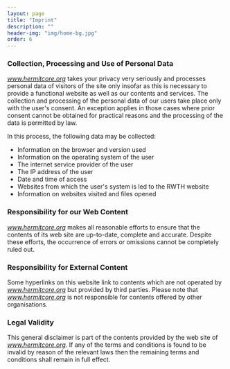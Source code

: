 ```yaml
---
layout: page
title: "Imprint"
description: ""
header-img: "img/home-bg.jpg"
order: 6
---
```


### Collection, Processing and Use of Personal Data

*www.hermitcore.org* takes your privacy very seriously and processes personal data of visitors of the site only insofar as this is necessary to provide a functional website as well as our contents and services.
The collection and processing of the personal data of our users take place only with the user's consent.
An exception applies in those cases where prior consent cannot be obtained for practical reasons and the processing of the data is permitted by law.

In this process, the following data may be collected:
* Information on the browser and version used
* Information on the operating system of the user
* The internet service provider of the user
* The IP address of the user
* Date and time of access
* Websites from which the user's system is led to the RWTH website
* Information on websites visited and files opened

### Responsibility for our Web Content

*www.hermitcore.org* makes all reasonable efforts to ensure that the contents of its web site are up-to-date, complete and accurate.
Despite these efforts, the occurrence of errors or omissions cannot be completely ruled out.

### Responsibility for External Content

Some hyperlinks on this website link to contents which are not operated by *www.hermitcore.org* but provided by third parties.
Please note that *www.hermitcore.org* is not responsible for contents offered by other organisations.

### Legal Validity

This general disclaimer is part of the contents provided by the web site of *www.hermitcore.org*.
If any of the terms and conditions is found to be invalid by reason of the relevant laws then the remaining terms and conditions shall remain in full effect.
